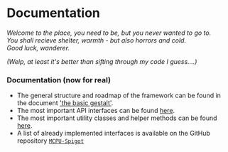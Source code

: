 # Documentation

_Welcome to the place, you need to be, but you never wanted to go to._<br/>
_You shall recieve shelter, warmth - but also horrors and cold._<br/>
_Good luck, wanderer._<br/>

_(Welp, at least it's better than sifting through my code I guess....)_

### Documentation (now for real)

 - The general structure and roadmap of the framework can be found in the document ['the basic gestalt'](the-basic-gestalt.md).
 - The most important API interfaces can be found [here](api.md).
 - The most important utility classes and helper methods can be found [here](util.md).
 - A list of already implemented interfaces is available on the GitHub repository [`MCPU-Spigot`](https://github.com/Unknown6656/MCPU-Spigot)
